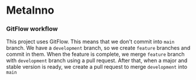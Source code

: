 # MetaInno

### GitFlow workflow
This project uses GitFlow. This means that we don't commit into `main` branch. We have a `development` branch, so we create `feature` branches and commit in them. When the feature is complete, we merge `feature` branch with `development` branch using a pull request. After that, when a major and stable version is ready, we create a pull request to merge `development` into `main`
